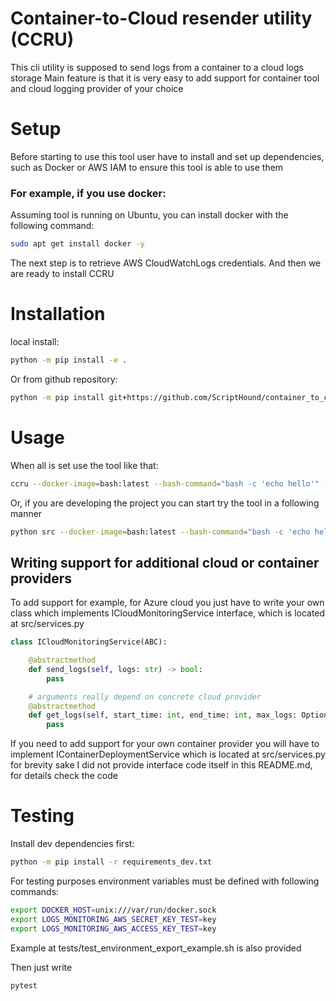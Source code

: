 # Container-to-Cloud resender utility (CCRU)

This cli utility is supposed to send logs from a container to a cloud logs storage
Main feature is that it is very easy to add support for container tool and 
cloud logging provider of your choice

# Setup
Before starting to use this tool user have to install and set up dependencies, such
as Docker or AWS IAM to ensure this tool is able to use them

### For example, if you use docker:
Assuming tool is running on Ubuntu, you can install docker with the following command:
```bash
sudo apt get install docker -y
```
The next step is to retrieve AWS CloudWatchLogs credentials. And then we are ready 
to install CCRU
# Installation

local install:
```bash
python -m pip install -e .
```

Or from github repository:
```bash
python -m pip install git+https://github.com/ScriptHound/container_to_cloud_logs_sender.git
```


# Usage
When all is set use the tool like that:
```bash
ccru --docker-image=bash:latest --bash-command="bash -c 'echo hello'" --aws-cloudwatch-group=my-post-dev-group-1 --aws-cloudwatch-stream=my-post-dev-stream-1 --aws-access-key-id=aws_id --aws-secret-key=aws_key --aws-region=us-west-2
```

Or, if you are developing the project you can start try the tool in a following manner
```bash
python src --docker-image=bash:latest --bash-command="bash -c 'echo hello'" --aws-cloudwatch-group=my-post-dev-group-1 --aws-cloudwatch-stream=my-post-dev-stream-1 --aws-access-key-id=aws_id --aws-secret-key=aws_key --aws-region=us-west-2
```

## Writing support for additional cloud or container providers

To add support for example, for Azure cloud you just have to write your own
class which implements ICloudMonitoringService interface, which is located at src/services.py

```python
class ICloudMonitoringService(ABC):

    @abstractmethod
    def send_logs(self, logs: str) -> bool:
        pass

    # arguments really depend on concrete cloud provider
    @abstractmethod
    def get_logs(self, start_time: int, end_time: int, max_logs: Optional[int] = 100) -> str:
        pass
```

If you need to add support for your own container provider you will have to implement
IContainerDeploymentService which is located at src/services.py for brevity sake
I did not provide interface code itself in this README.md, for details check the code


# Testing
Install dev dependencies first:
```bash
python -m pip install -r requirements_dev.txt
```
For testing purposes environment variables must be defined with following commands:
```bash
export DOCKER_HOST=unix:///var/run/docker.sock
export LOGS_MONITORING_AWS_SECRET_KEY_TEST=key
export LOGS_MONITORING_AWS_ACCESS_KEY_TEST=key
```

Example at tests/test_environment_export_example.sh is also provided

Then just write
```bash
pytest
```